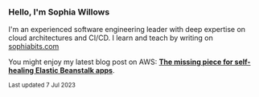 ### Hello, I'm Sophia Willows

I'm an experienced software engineering leader with deep expertise on cloud architectures and CI/CD. I learn and teach by writing on [sophiabits.com](https://sophiabits.com/blog)

You might enjoy my latest blog post on AWS: **[The missing piece for self-healing Elastic Beanstalk apps](https://sophiabits.com/blog/self-healing-elastic-beanstalk)**.

<sub>Last updated 7 Jul 2023</sub>
